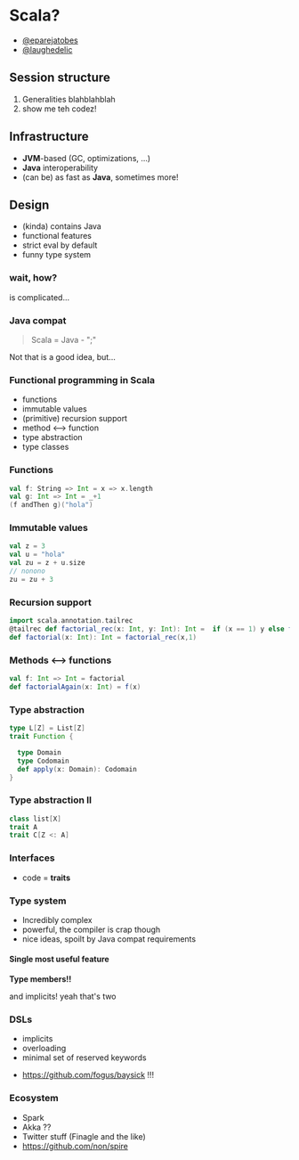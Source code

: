 # Scala?

- [@eparejatobes](https://github.com/eparejatobes)
- [@laughedelic](https://github.com/laughedelic)

## Session structure

1. Generalities blahblahblah
2. show me teh codez!

## Infrastructure

- **JVM**-based (GC, optimizations, ...)
- **Java** interoperability
- (can be) as fast as **Java**, sometimes more!

## Design

- (kinda) contains Java
- functional features
- strict eval by default
- funny type system

### wait, how?

is complicated...

### Java compat

> Scala = Java - ";"

Not that is a good idea, but...

<!-- TODO use libs, syntax, same features -->

### Functional programming in Scala

- functions
- immutable values
- (primitive) recursion support
- method <--> function
- type abstraction
- type classes

### Functions

``` scala
val f: String => Int = x => x.length
val g: Int => Int = _+1
(f andThen g)("hola")
```

### Immutable values

``` scala
val z = 3
val u = "hola"
val zu = z + u.size
// nonono
zu = zu + 3
```

### Recursion support

``` scala
import scala.annotation.tailrec
@tailrec def factorial_rec(x: Int, y: Int): Int =  if (x == 1) y else factorial_rec(x - 1, x * y)
def factorial(x: Int): Int = factorial_rec(x,1)
```

### Methods <--> functions

``` scala
val f: Int => Int = factorial
def factorialAgain(x: Int) = f(x)
```

### Type abstraction

``` scala
type L[Z] = List[Z]
trait Function {

  type Domain
  type Codomain
  def apply(x: Domain): Codomain
}
```

### Type abstraction II

``` scala
class list[X]
trait A
trait C[Z <: A]
```

### Interfaces

+ code = **traits**

### Type system

- Incredibly complex
- powerful, the compiler is crap though
- nice ideas, spoilt by Java compat requirements

<!-- TODO: funny type-level stuff goes here -->

#### Single most useful feature

**Type members!!**

and implicits! yeah that's two

### DSLs

- implicits
- overloading
- minimal set of reserved keywords

<!-- TODO explain, why Scala helps, examples? -->

- https://github.com/fogus/baysick !!!

### Ecosystem

- Spark
- Akka ??
- Twitter stuff (Finagle and the like)
- https://github.com/non/spire
